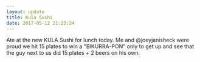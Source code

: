 ```yaml
---
layout: update
title: Kula Sushi
date: 2017-05-12 21:23:24
---
```


Ate at the new KULA Sushi for lunch today. Me and @joeyjanisheck were proud we hit 15 plates to win a "BIKURRA-PON" only to get up and see that the guy next to us did 15 plates + 2 beers on his own.